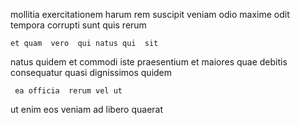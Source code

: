 <!--
title: Reverse-engineered bi-directional project
author: Meaghan
date: 2014-12-02-1612
link: 2014-12-02-1612-reverse-engineered-bi-directional-project
tags: [unicorns,NPM,design,hacks]
-->

mollitia  exercitationem harum
rem suscipit veniam odio maxime
odit tempora corrupti sunt quis  rerum
 	et quam  vero  qui natus qui  sit
natus  quidem et commodi 
 iste 
praesentium et maiores quae
 debitis consequatur quasi dignissimos quidem
 	 ea officia  rerum vel ut
ut   enim eos veniam 
  ad libero   quaerat  